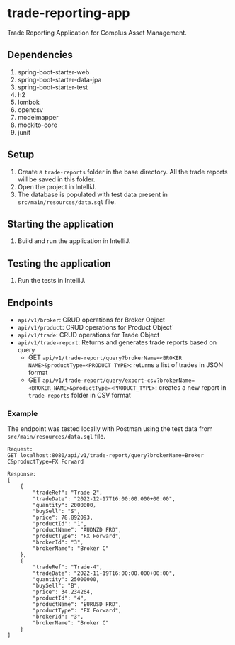 # trade-reporting-app
Trade Reporting Application for Complus Asset Management.

## Dependencies
1. spring-boot-starter-web
2. spring-boot-starter-data-jpa
3. spring-boot-starter-test
4. h2
5. lombok
6. opencsv
7. modelmapper
8. mockito-core
9. junit

## Setup
1. Create a `trade-reports` folder in the base directory. All the trade reports will be saved in this folder.
2. Open the project in IntelliJ.
3. The database is populated with test data present in `src/main/resources/data.sql` file.

## Starting the application
1. Build and run the application in IntelliJ.

## Testing the application
1. Run the tests in IntelliJ.

## Endpoints
* `api/v1/broker`: CRUD operations for Broker Object
* `api/v1/product`: CRUD operations for Product Object`
* `api/v1/trade`: CRUD operations for Trade Object
* `api/v1/trade-report`: Returns and generates trade reports based on query
  * GET `api/v1/trade-report/query?brokerName=<BROKER NAME>&productType=<PRODUCT TYPE>`: returns a list of trades in JSON format
  * GET `api/v1/trade-report/query/export-csv?brokerName=<BROKER_NAME>&productType=<PRODUCT_TYPE>`: creates a new report in `trade-reports` folder in CSV format

### Example
The endpoint was tested locally with Postman using the test data from `src/main/resources/data.sql` file.

```
Request:
GET localhost:8080/api/v1/trade-report/query?brokerName=Broker C&productType=FX Forward

Response:
[
    {
        "tradeRef": "Trade-2",
        "tradeDate": "2022-12-17T16:00:00.000+00:00",
        "quantity": 2000000,
        "buySell": "S",
        "price": 78.892093,
        "productId": "1",
        "productName": "AUDNZD FRD",
        "productType": "FX Forward",
        "brokerId": "3",
        "brokerName": "Broker C"
    },
    {
        "tradeRef": "Trade-4",
        "tradeDate": "2022-11-19T16:00:00.000+00:00",
        "quantity": 25000000,
        "buySell": "B",
        "price": 34.234264,
        "productId": "4",
        "productName": "EURUSD FRD",
        "productType": "FX Forward",
        "brokerId": "3",
        "brokerName": "Broker C"
    }
]
```